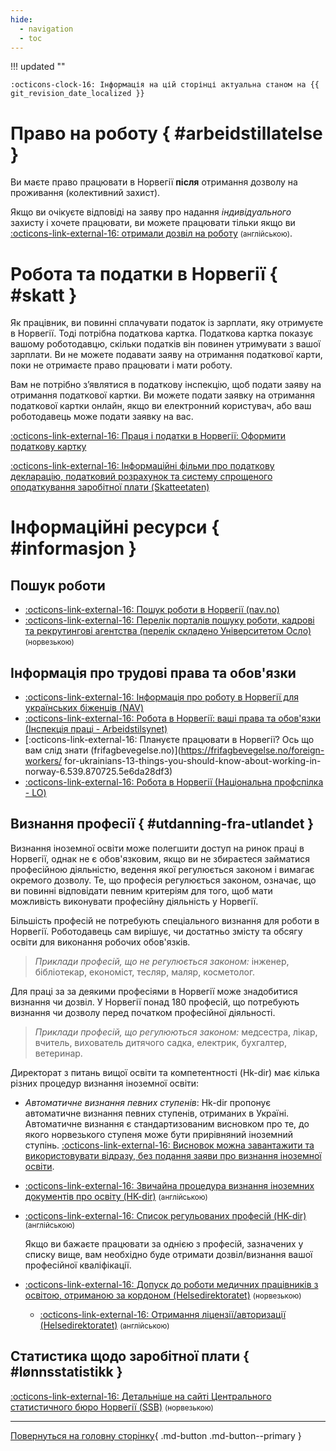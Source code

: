 ```yaml
---
hide:
  - navigation
  - toc
---
```

!!! updated ""

    :octicons-clock-16: Інформація на цій сторінці актуальна станом на {{ git_revision_date_localized }}
    
# Право на роботу { #arbeidstillatelse }

Ви маєте право працювати в Норвегії **після** отримання дозволу на проживання (колективний захист). 

Якщо ви очікуєте відповіді на заяву про надання *індивідуального* захисту і хочете працювати, ви можете працювати тільки якщо ви [:octicons-link-external-16: отримали дозвіл на роботу](https://udi.no/uk/have-applied/protection-asylum/can-you-work/#link-8814) <small>(англійською)</small>.

# Робота та податки в Норвегії { #skatt }

Як працівник, ви повинні сплачувати податок із зарплати, яку отримуєте в Норвегії. Тоді потрібна податкова картка. Податкова картка показує вашому роботодавцю, скільки податків він повинен утримувати з вашої зарплати. Ви не можете подавати заяву на отримання податкової карти, поки не отримаєте право працювати і мати роботу.

Вам не потрібно з’являтися в податкову інспекцію, щоб подати заяву на отримання податкової картки. Ви можете подати заявку на отримання податкової картки онлайн, якщо ви електронний користувач, або ваш роботодавець може подати заявку на вас.

[:octicons-link-external-16: Праця і податки в Норвегії: Оформити податкову картку](https://www.skatteetaten.no/person/utenlandsk/informasjon-til-deg-som-er-asylsoker-fra-ukraina2/)

[:octicons-link-external-16: Інформаційні фільми про податкову декларацію, податковий розрахунок та систему спрощеного оподаткування заробітної плати (Skatteetaten)](https://www.skatteetaten.no/person/utenlandsk/skal-du-arbeide-i-norge/skattemeldingen/film_no/film_ua1/)

# Інформаційні ресурси { #informasjon }
## Пошук роботи
- [:octicons-link-external-16: Пошук роботи в Норвегії (nav.no)](https://www.nav.no/ukraina/uk#poshuk-roboti-v-norvegii) 
- [:octicons-link-external-16: Перелік порталів пошуку роботи, кадрові та рекрутингові агентства (перелік складено Університетом Осло)](https://www.uio.no/studier/karriere/finn-jobben/utlysninger/jobbportaler.html) <small>(норвезькою)</small>  

## Інформація про трудові права та обов'язки
- [:octicons-link-external-16: Інформація про роботу в Норвегії для українських біженців (NAV)](https://arbeidsplassen.nav.no/uk/work-in-norway) 
- [:octicons-link-external-16: Робота в Норвегії: ваші права та обов'язки (Інспекція праці - Arbeidstilsynet)](https://www.arbeidstilsynet.no/en/working-conditions/knowyourrights-UK/) 
- [:octicons-link-external-16: Плануєте працювати в Норвегії? Ось що вам слід знати (frifagbevegelse.no)](https://frifagbevegelse.no/foreign-workers/ for-ukrainians-13-things-you-should-know-about-working-in-norway-6.539.870725.5e6da28df3) 
- [:octicons-link-external-16: Робота в Норвегії (Національна профспілка - LO)](https://www.lo.no/language/ukrainsk/) 

## Визнання професії { #utdanning-fra-utlandet }

Визнання іноземної освіти може полегшити доступ на ринок праці в Норвегії, однак не є обов'язковим, якщо ви не збираєтеся займатися професійною діяльністю, ведення якої регулюється законом і вимагає окремого дозволу. Те, що професія регулюється законом, означає, що ви повинні відповідати певним критеріям для того, щоб мати можливість виконувати професійну діяльність у Норвегії.

Більшість професій не потребують спеціального визнання для роботи в Норвегії. Роботодавець сам вирішує, чи достатньо змісту
та обсягу освіти для виконання робочих обов'язків.

> *Приклади професій, що не регулюється законом:* інженер, бібліотекар, економіст, тесляр, маляр, косметолог.

Для праці за за деякими професіями в Норвегії може знадобитися визнання чи дозвіл. У Норвегії понад 180 професій, що потребують
визнання чи дозволу перед початком професійної діяльності. 

> *Приклади професій, що регулюються законом:* медсестра, лікар, вчитель, вихователь дитячого садка, електрик, бухгалтер, ветеринар.

Директорат з питань вищої освіти та компетентності (Hk-dir) має кілька різних процедур визнання іноземної освіти:

- *Автоматичне визнання певних ступенів*: 
    Hk-dir пропонує автоматичне визнання певних ступенів, отриманих в Україні. Автоматичне визнання є стандартизованим висновком про те, до якого норвезького ступеня може бути прирівняний іноземний ступінь. [:octicons-link-external-16: Висновок можна завантажити та використовувати відразу, без подання заяви про визнання іноземної освіти](https://hkdir.no/en/foreign-education/education-from-outside-of-norway/recognition-of-foreign-higher-education-bachelor-master-and-phd/automatic-recognition-a-quicker-alternative). 

- [:octicons-link-external-16: Звичайна процедура визнання іноземних документів про освіту (HK-dir)](https://hkdir.no/en/foreign-education) <small>(англійською)</small>

- [:octicons-link-external-16: Cписок регульованих професій (HK-dir)](https://hkdir.no/en/foreign-education/lists-and-databases/regulated-professions) <small>(англійською)</small>

    Якщо ви бажаєте працювати за однією з професій, зазначених у списку вище, вам необхідно буде отримати дозвіл/визнання вашої професійної кваліфікації.

- [:octicons-link-external-16: Допуск до роботи медичних працівників з освітою, отриманою за кордоном (Helsedirektoratet)](https://www.helsedirektoratet.no/veiledere/ansettelse-av-helsepersonell/helsemyndighetenes-ansvar/godkjenning-av-helsepersonell-med-utdanning-fra-utlandet) <small>(норвезькою)</small> 
    - [:octicons-link-external-16: Отримання ліцензії/авторизації (Helsedirektoratet)](https://www.helsedirektoratet.no/english/authorisation-and-license-for-health-personnel) <small>(англійською)</small>

## Статистика щодо заробітної плати { #lønnsstatistikk }
[:octicons-link-external-16: Детальніше на сайті Центрального статистичного бюро Норвегії (SSB)](https://www.ssb.no/arbeid-og-lonn/lonn-og-arbeidskraftkostnader/statistikk/lonn) <small>(норвезькою)</small> 



---

[Повернуться на головну сторінку](index.md){ .md-button .md-button--primary }